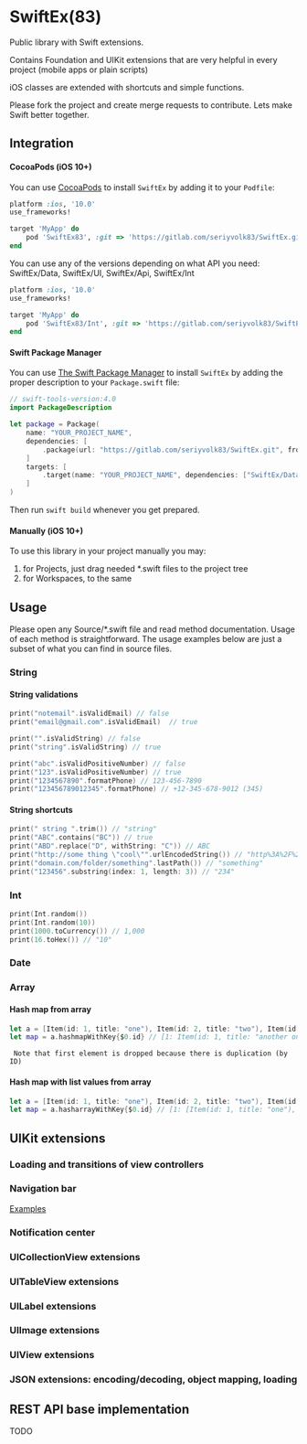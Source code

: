 # SwiftEx(83)

Public library with Swift extensions.

Contains Foundation and UIKit extensions that are very helpful in every project (mobile apps or plain scripts)

iOS classes are extended with shortcuts and simple functions.

Please fork the project and create merge requests to contribute. Lets make Swift better together.

## Integration

#### CocoaPods (iOS 10+)

You can use [CocoaPods](http://cocoapods.org/) to install `SwiftEx` by adding it to your `Podfile`:

```ruby
platform :ios, '10.0'
use_frameworks!

target 'MyApp' do
    pod 'SwiftEx83', :git => 'https://gitlab.com/seriyvolk83/SwiftEx.git'
end
```

You can use any of the versions depending on what API you need: SwiftEx/Data, SwiftEx/UI, SwiftEx/Api, SwiftEx/Int

```ruby
platform :ios, '10.0'
use_frameworks!

target 'MyApp' do
    pod 'SwiftEx83/Int', :git => 'https://gitlab.com/seriyvolk83/SwiftEx.git'
end
```

#### Swift Package Manager

You can use [The Swift Package Manager](https://swift.org/package-manager) to install `SwiftEx` by adding the proper description to your `Package.swift` file:

```swift
// swift-tools-version:4.0
import PackageDescription

let package = Package(
    name: "YOUR_PROJECT_NAME",
    dependencies: [
        .package(url: "https://gitlab.com/seriyvolk83/SwiftEx.git", from: "0.3.30"),
    ]
    targets: [
        .target(name: "YOUR_PROJECT_NAME", dependencies: ["SwiftEx/Data"]) // You can use "SwiftEx" or "SwiftEx/Data"
    ]
)
```
Then run `swift build` whenever you get prepared.

#### Manually (iOS 10+)

To use this library in your project manually you may:

1. for Projects, just drag needed *.swift files to the project tree
2. for Workspaces, to the same

## Usage

Please open any Source/*.swift file and read method documentation. Usage of each method is straightforward.
The usage examples below are just a subset of what you can find in source files.

### String

#### String validations

```swift
print("notemail".isValidEmail) // false
print("email@gmail.com".isValidEmail)  // true

print("".isValidString) // false
print("string".isValidString) // true

print("abc".isValidPositiveNumber) // false
print("123".isValidPositiveNumber) // true
print("1234567890".formatPhone) // 123-456-7890
print("123456789012345".formatPhone) // +12-345-678-9012 (345)
```

#### String shortcuts

```swift
print(" string ".trim()) // "string"
print("ABC".contains("BC")) // true
print("ABD".replace("D", withString: "C")) // ABC
print("http://some thing \"cool\"".urlEncodedString()) // "http%3A%2F%2Fsome%20thing%20%22cool%22"
print("domain.com/folder/something".lastPath()) // "something"
print("123456".substring(index: 1, length: 3)) // "234"
```

### Int

```swift
print(Int.random())
print(Int.random(10))
print(1000.toCurrency()) // 1,000
print(16.toHex()) // "10"
```

### Date



### Array

#### Hash map from array
```swift
let a = [Item(id: 1, title: "one"), Item(id: 2, title: "two"), Item(id: 3, title: "three"), Item(id: 1, title: "another one")]
let map = a.hashmapWithKey{$0.id} // [1: Item(id: 1, title: "another one"), 2: Item(id: 2, title: "two"), 3: Item(id: 3 title: "three")]
```
     Note that first element is dropped because there is duplication (by ID)

#### Hash map with list values from array

```swift
let a = [Item(id: 1, title: "one"), Item(id: 2, title: "two"), Item(id: 3, title: "three"), Item(id: 1, title: "another one")]
let map = a.hasharrayWithKey{$0.id} // [1: [Item(id: 1, title: "one"), Item(id: 1, title: "another one")], 2: [Item(id: 2, title: "two")], 3: [Item(id: 3, title: "three")]]
```

## UIKit extensions

### Loading and transitions of view controllers

### Navigation bar

[Examples](docs/UINavigationControllerExtensions.md)

### Notification center

### UICollectionView extensions

### UITableView extensions

### UILabel extensions

### UIImage extensions

### UIView extensions

### JSON extensions: encoding/decoding, object mapping, loading

## REST API base implementation


TODO
